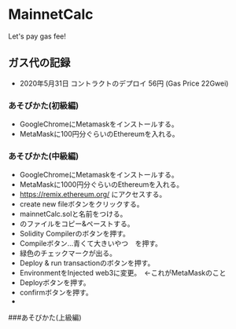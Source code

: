 # MainnetCalc
Let's pay gas fee!

## ガス代の記録
- 2020年5月31日 コントラクトのデプロイ 56円 (Gas Price 22Gwei)


### あそびかた(初級編)
- GoogleChromeにMetamaskをインストールする。
- MetaMaskに100円分ぐらいのEthereumを入れる。



### あそびかた(中級編)
- GoogleChromeにMetamaskをインストールする。
- MetaMaskに1000円分ぐらいのEthereumを入れる。
- https://remix.ethereum.org/ にアクセスする。
- create new fileボタンをクリックする。
- mainnetCalc.solと名前をつける。
- のファイルをコピー&ペーストする。
- Solidity Compilerのボタンを押す。
- Compileボタン…青くて大きいやつ　を押す。
- 緑色のチェックマークが出る。
- Deploy & run transactionのボタンを押す。
- EnvironmentをInjected web3に変更。　←これがMetaMaskのこと
- Deployボタンを押す。
- confirmボタンを押す。
- 

###あそびかた(上級編)






